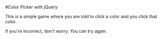 #Color Picker with jQuery

This is a simple game where you are told to click a color and you click that color.

If you're incorrect, don't worry. You can try again.
